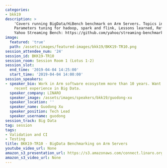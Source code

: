 ```yaml
---
categories:
- bkk19
description: >
    'Covers running BigData/HiBench benchmark on Arm Servers. Topics include: Results brief,
    Parameters tuning for hadoop, spark and flink, Lessons learned, Reference: HiBench: https://github.com/Intel-bigdata/HiBench,
    Yahoo Streaming Bench: https://github.com/yahoo/streaming-benchmarks'
image:
  featured: 'true'
  path: /assets/images/featured-images/bkk19/BKK19-TR10.png
session_attendee_num: '24'
session_id: BKK19-TR10
session_room: Session Room 1 (Lotus 1-2)
session_slot:
  end_time: '2019-04-04 14:25:00'
  start_time: '2019-04-04 14:00:00'
session_speakers:
- speaker_bio: Work in Arm software ecosystem more than 10 years. Want to share my
    recent experience in Big Data.
  speaker_company: LINARO
  speaker_image: /assets/images/speakers/bkk19/guodong-xu
  speaker_location: ''
  speaker_name: Guodong Xu
  speaker_position: Tech Lead
  speaker_username: guodong
session_track: Big Data
tag: session
tags:
- Validation and CI
- Testing
title: BKK19-TR10 - BigData Benchmarking on Arm Servers
youtube_video_url: None
amazon_s3_presentation_url: https://s3.amazonaws.com/connect.linaro.org/bkk19/presentations/bkk19-tr10.pdf
amazon_s3_video_url: None
---
```

